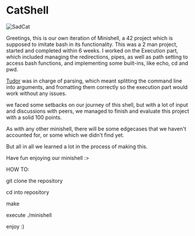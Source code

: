# CatShell

![SadCat](https://media1.tenor.com/m/DM7SdBiQKhEAAAAd/cat-underwater.gif)

Greetings, this is our own iteration of Minishell, a 42 project which is supposed to imitate bash in its functionality.
This was a 2 man project, started and completed within 6 weeks.
I worked on the Execution part, which included managing the redirections, pipes, as well as path setting to access bash functions, and implementing some built-ins, like echo, cd and pwd.

[Tudor](https://github.com/Tudor-Ursescu) was in charge of parsing, which meant splitting the command line into arguments, and fromatting them correctly so the execution part would work without any issues.

we faced some setbacks on our journey of this shell, but with a lot of input and discussions with peers, we managed to finish and evaluate this project with a solid 100 points.

As with any other minishell, there will be some edgecases that we haven't accounted for, or some which we didn't find yet.

But all in all we learned a lot in the process of making this.

Have fun enjoying our minishell :>

HOW TO:

git clone the repository

cd into repository

make

execute ./minishell

enjoy :)
